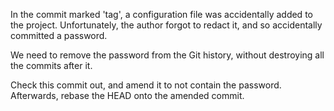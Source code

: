 In the commit marked 'tag', a configuration file was accidentally added to the project. Unfortunately, the author forgot to redact it, and so accidentally committed a password.

We need to remove the password from the Git history, without destroying all the commits after it.

Check this commit out, and amend it to not contain the password. Afterwards, rebase the HEAD onto the amended commit. 
